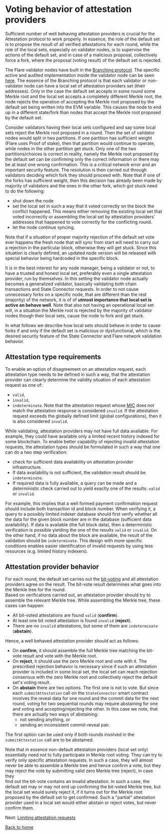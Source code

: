 # Voting behavior of attestation providers

Sufficient number of well behaving attestation providers is crucial for the Attestation protocol to work properly. In essence, the role of the
default set is to propose the result of all verified attestations for each round, while the role of the local sets, especially on validator nodes, is to supervise the actions of the default set, and in case of a malicious proposal, collectively force a fork, where the proposal (voting result) of the default set is rejected.

The Flare validator nodes have built in the [Branching protocol](https://docs.flare.network/tech/state-connector/#branching-protocol). The specific active and audited implementation inside the validator node can be seen [here](https://github.com/flare-foundation/go-flare/blob/main/coreth/core/state_connector.go#L226).
The essence of the Branching protocol is that each validator or non-validator node can have a local set of attestation providers set (their addresses).
Only in the case the default set accepts in some round some Merkle root and the local set accepts a completely different Merkle root, the node rejects the operation of accepting the Merkle root proposed by the default set being written into the EVM variable. This causes the node to end up in a different state/fork than nodes that accept the Merkle root proposed by the default set. 

Consider validators having their local sets configured and say some local sets reject the Merkle root proposed in a round. Then the set of validator nodes would split in two partitions. If one partition has sufficient weight (Flare uses Proof of stake), then that partition would continue to operate, while nodes in the other partition get stuck. Only one of the two partitions/choices is correct in reality, namely the Merkle root proposed by the default set can be confirming only the correct information or there may be at least one wrong confirmation. This is a critical network error and an important security feature. The resolution is then carried out through validators deciding which fork they should proceed with. Note that if one of the forks has sufficient weight, then this decision has already been made by majority of validators and the ones in the other fork, which got stuck need to do the following:
- shut down the node
- set the local set in such a way that it voted correctly on the block the conflict happened. This means either removing the existing local set that voted incorrectly or assembling the local set by attestation providers' addresses that happened to vote correctly for the conflicting round.
- let the node continue syncing.

Note that if a situation of proper majority rejection of the default set vote ever happens the fresh node that will sync from start will need to carry out a rejection in the particular block, otherwise they will get stuck. Since this situation is clearly defined, an updated node version will be released with special behavior being hardcoded in the specific block.

It is in the best interest for any node manager, being a validator or not, to have a trusted and honest local set, preferably even a single attestation provider, run by themselves. In this setting the validator node actually becomes a generalized validator, basically validating both chain transactions and State Connector requests. In order to not cause unnecessary forks on a specific node, that are different than the rest (majority) of the network, it is of of **utmost importance that local set is active an behave well**. Note that also not having an operational local set will, in a situation the Merkle root is rejected by the majority of validator nodes though their local sets, cause the node to fork and get stuck.

In what follows we describe how local sets should behave in order to cause forks if and only if the default set is malicious or dysfunctional, which is the desired security feature of the State Connector and Flare network validation behavior.
## Attestation type requirements

To enable an option of disagreement on an attestation request, each attestation type needs to be defined in such a way, that the attestation provider can clearly determine the validity situation of each attestation request as one of:

- `valid`,
- `invalid`,
- `indeterminate`.
  Note that the attestation request whose [MIC](./message-integrity.md) does not match the attestation response is considered `invalid`. If the attestation request exceeds the globally defined limit (global configurations), then it is also considered `invalid`.

While validating, attestation providers may not have full data available. For example, they could have available only a limited recent history indexed for some blockchain. To enable better capability of rejecting invalid attestation requests, the attestation types should be formulated in such a way that one can do a two step verification:

- check for sufficient data availability on attestation provider infrastructure.
- If data availability is not sufficient, the validation result should be `indeterminate`.
- If required data is fully available, a query can be made and a deterministic check carried out to yield exactly one of the results: `valid` or `invalid`.

For example, this implies that a well formed payment confirmation request should include both transaction id and block number.
When verifying it, a query to a possibly limited indexer database should first verify whether all the data for the given block number are in the database (sufficient data availability). If data is available (the full block data), then a deterministic verification is possible yielding the one of the results `valid` or `invalid`. On the other hand, if no data about the block are available, the result of the validation should be `indeterminate`. This design with more specific conditions enables easier identification of invalid requests by using less resources (e.g. limited history indexers).

## Attestation provider behavior

For each round, the default set carries out the [bit-voting](./bit-voting.md) and all attestation providers agree on the result. The bit-vote result determines what goes into the Merkle tree for the round.  
Based on verifications carried out, an attestation provider should try to assemble the relevant
Merkle tree. While assembling the Merkle tree, these cases can happen:

- All bit-voted attestations are found `valid` (**confirm**).
- At least one bit voted attestation is found `invalid` (**reject**).
- There are no `invalid` attestations, but some of them are `indeterminate` (**abstain**).

Hence, a well behaved attestation provider should act as follows:

- On **confirm**, it should assemble the full Merkle tree matching the bit-vote result and vote with the Merkle root.
- On **reject**, it should use the zero Merkle root and vote with it. The prescribed rejection behavior is necessary since if such an attestation provider is included in some local set, the local set can reach rejection consensus with the zero Merkle root and collectively reject the default set's voting result.
- On **abstain** there are two options. The first one is not to vote. But since each `submitAttestation` call on the `StateConnector` smart contract involves the reveal data for one round and the commit data for the next round, voting for two sequential rounds may require abstaining for one and voting and accepting/rejecting the other. In this case we note, that there are actually two ways of abstaining:
  - not sending anything, or
  - sending an inconsistent commit-reveal pair.

The first option can be used only if both rounds involved in the `submitAttestation` call are to be abstained.

Note that in essence non-default attestation providers (local set only) essentially need not to fully participate in Merkle root voting. They can try to verify only specific attestation requests. In such a case, they will almost never be able to assemble a Merkle tree and hence confirm a vote, but they may reject the vote by submitting valid zero Merkle tree (reject), in case they  
find out the bit-vote contains an invalid attestation. In such a case, the default set may or may not end up confirming the bit-voted Merkle tree, but the local set would surely reject it, if it turns out for the Merkle root proposed by the default set to get confirmed. Such a "partial" attestation provider used in a local set would either abstain or reject votes, but never confirm them.

Next: [Limiting attestation requests](./attestation-limiter.md)

[Back to home](../README.md)
